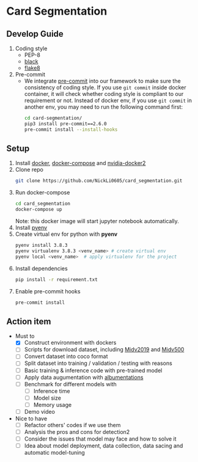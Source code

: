 # Card Segmentation

## Develop Guide

1. Coding style
   - PEP-8
   - [black](https://github.com/psf/black)
   - [flake8](https://github.com/PyCQA/flake8)
2. Pre-commit
   - We integrate [pre-commit](https://github.com/pre-commit/pre-commit) into our
     framework to make sure the consistency of coding style. If you use `git commit`
     inside docker container, it will check whether coding style is compliant to our
     requirement or not. Instead of docker env, if you use `git commit` in another env,
     you may need to run the following command first:
     ```sh
     cd card-segmentation/
     pip3 install pre-commit==2.6.0
     pre-commit install --install-hooks
     ```

## Setup

1. Install [docker](https://docs.docker.com/get-docker/),
   [docker-compose](https://docs.docker.com/compose/install/) and
   [nvidia-docker2](https://github.com/NVIDIA/nvidia-docker)
2. Clone repo
   ```sh
   git clone https://github.com/NickLi0605/card_segmentation.git
   ```
3. Run docker-compose
   ```sh
   cd card_segmentation
   docker-compose up
   ```
   Note: this docker image will start jupyter notebook automatically.
4. Install [pyenv](https://github.com/pyenv/pyenv-installer)
5. Create virtual env for python with **pyenv**
   ```sh
   pyenv install 3.8.3
   pyenv virtualenv 3.8.3 <venv_name> # create virtual env
   pyenv local <venv_name>  # apply virtualenv for the project
   ```
6. Install dependencies
   ```sh
   pip install -r requirement.txt
   ```
7. Enable pre-commit hooks
   ```sh
   pre-commit install
   ```

## Action item

- Must to
  - [x] Construct environment with dockers
  - [ ] Scripts for download dataset, including
        [Midv2019](ftp://smartengines.com/midv-500/extra/midv-2019/) and
        [Midv500](ftp://smartengines.com/midv-500/)
  - [ ] Convert dataset into coco format
  - [ ] Split dataset into training / validation / testing with reasons
  - [ ] Basic training & inference code with pre-trained model
  - [ ] Apply data augumentation with
        [albumentations](https://albumentations.readthedocs.io/en/latest/)
  - [ ] Benchmark for different models with
    - [ ] Inference time
    - [ ] Model size
    - [ ] Memory usage
  - [ ] Demo video
- Nice to have
  - [ ] Refactor others' codes if we use them
  - [ ] Analysis the pros and cons for detection2
  - [ ] Consider the issues that model may face and how to solve it
  - [ ] Idea about model deployment, data collection, data sacing and automatic
        model-tuning
